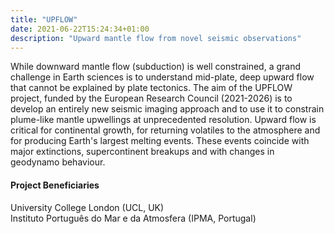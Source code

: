 ```yaml
---
title: "UPFLOW"
date: 2021-06-22T15:24:34+01:00
description: "Upward mantle flow from novel seismic observations"
---
```


While downward mantle flow (subduction) is well constrained, a grand challenge in Earth sciences is to understand mid-plate, deep upward flow that cannot be explained by plate tectonics. The aim of the UPFLOW project, funded by the European Research Council (2021-2026) is to develop an entirely new seismic imaging approach and to use it to constrain plume-like mantle upwellings at unprecedented resolution. Upward flow is critical for continental growth, for returning volatiles to the atmosphere and for producing Earth's largest melting events. These events coincide with major extinctions, supercontinent breakups and with changes in geodynamo behaviour.  

#### Project Beneficiaries

University College London (UCL, UK)  
Instituto Português do Mar e da Atmosfera (IPMA, Portugal)

